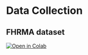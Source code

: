 # Data Collection
## FHRMA dataset
[![Open in Colab](https://colab.research.google.com/assets/colab-badge.svg)](https://colab.research.google.com/github/naomifridman/CTG_data/blob/main/FHRMAdataset_read_matlab_signal_and_anotation.ipynb)
